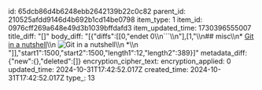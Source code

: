id: 65dcb86d4b6248ebb2642139b22c0c82
parent_id: 210525afdd9146d4b692b1cd14be0798
item_type: 1
item_id: 0976cff269a648e49d3b1039bffdafd3
item_updated_time: 1730396555007
title_diff: "[]"
body_diff: "[{\"diffs\":[[0,\"endet 0\\\n```\\\n\"],[1,\"\\\n## misc\\\n* [Git in a nutshell](https://www.linkedin.com/posts/ginacostag_python-data-ai-activity-7257729750641659904-v0jO?utm_source=share&utm_medium=member_desktop)\\\n  ![Git in a nutshell](https://media.licdn.com/dms/image/v2/D4E22AQFSJySgNbP5cw/feedshare-shrink_800/feedshare-shrink_800/0/1730377613948?e=1733356800&v=beta&t=W6Wln4XmQX5UbhLfjFy9IfTL_t8A8mMwOwPGQ1TM0NQ)\\\n  *\\\n  \"]],\"start1\":1500,\"start2\":1500,\"length1\":12,\"length2\":389}]"
metadata_diff: {"new":{},"deleted":[]}
encryption_cipher_text: 
encryption_applied: 0
updated_time: 2024-10-31T17:42:52.017Z
created_time: 2024-10-31T17:42:52.017Z
type_: 13